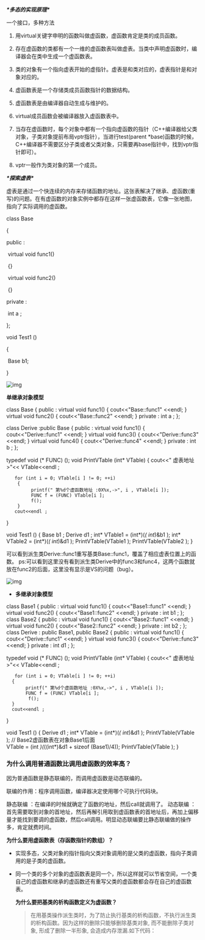 ***\*多态的实现原理\****

一个接口，多种方法

1. 用virtual关键字申明的函数叫做虚函数，虚函数肯定是类的成员函数。

2. 存在虚函数的类都有一个一维的虚函数表叫做虚表。当类中声明虚函数时，编译器会在类中生成一个虚函数表。

3. 类的对象有一个指向虚表开始的虚指针。虚表是和类对应的，虚表指针是和对象对应的。

4. 虚函数表是一个存储类成员函数指针的数据结构。

5. 虚函数表是由编译器自动生成与维护的。

6. virtual成员函数会被编译器放入虚函数表中。

7. 当存在虚函数时，每个对象中都有一个指向虚函数的指针（C++编译器给父类对象，子类对象提前布局vptr指针），当进行test(parent *base)函数的时候，C++编译器不需要区分子类或者父类对象，只需要再base指针中，找到vptr指针即可）。

8. vptr一般作为类对象的第一个成员。

  

  ***\*探索虚表\****

  虚表是通过一个快连续的内存来存储函数的地址。这张表解决了继承、虚函数(重写)的问题。在有虚函数的对象实例中都存在这样一张虚函数表，它像一张地图，指向了实际调用的虚函数。

  class Base

   {

   public :

  ​     virtual void func1()

  ​    {}

  ​     virtual void func2()

  ​    {}

   private :

  ​     int a ; 

  };

   

  void Test1 ()

   {

  ​     Base b1;

   }

  ![img](https://img-blog.csdn.net/2018050513280497)

  **单继承对象模型**

  class Base
  {
  public :
       virtual void func1()
  	 {
  		 cout<<"Base::func1" <<endl;
  	 }
       virtual void func2()
  	 {
  		 cout<<"Base::func2" <<endl;
  	 } 
  private :
       int a ;
  };

  class Derive :public Base
   { 
   public :
  	virtual void func1()
      {
  		cout<<"Derive::func1" <<endl;
  	}
       virtual void func3()
  	{ 
  	cout<<"Derive::func3" <<endl;
  	}
      virtual void func4()
  	{
  		 cout<<"Derive::func4" <<endl;
  	}
  private :
       int b ;
  };

  typedef void (* FUNC) ();
  void PrintVTable (int* VTable)
   {
       cout<<" 虚表地址>"<< VTable<<endl ;
  	 

       for (int i = 0; VTable[i ] != 0; ++i)
      	{
      		 printf(" 第%d个虚函数地址 :0X%x,->", i , VTable[i ]);
      		 FUNC f = (FUNC) VTable[i ];
      		 f();
      	}
       cout<<endl ;
  }

  void Test1 ()
   {
       Base b1 ;
       Derive d1 ;
       int* VTable1 = (int*)(*( int*)&b1 );
       int* VTable2 = (int*)(*( int*)&d1 );
       PrintVTable(VTable1 );
       PrintVTable(VTable2 );
  }

  可以看到派生类Derive::func1重写基类Base::func1，覆盖了相应虚表位置上的函数。 ps:可以看到这里没有看到派生类Derive中的func3和func4，这两个函数就放在func2的后面，这里没有显示是VS的问题（bug）。

  

  ![img](https://img-blog.csdn.net/20180505132734721)

  - **多继承对象模型**

  class Base1
   {
   public :
       virtual void func1()
      {
            cout<<"Base1::func1" <<endl;
      }
       virtual void func2()
      { 
           cout<<"Base1::func2" <<endl;
      }
  private :
       int b1 ;
   };
  class Base2
   { 
  public :
       virtual void func1()
      {
            cout<<"Base2::func1" <<endl;
      }
       virtual void func2()
      {
           cout<<"Base2::func2" <<endl;
     }
  private :
       int b2 ;
   };
  class Derive : public Base1, public Base2
   { 
  public :
  virtual void func1()
      { 
           cout<<"Derive::func1" <<endl;
      }
       virtual void func3()
     { 
           cout<<"Derive::func3" <<endl;
      }
  private :
       int d1 ; 
  };

  typedef void (* FUNC) ();
  void PrintVTable (int* VTable)
   {
       cout<<" 虚表地址>"<< VTable<<endl ;

       for (int i = 0; VTable[i ] != 0; ++i)
      { 
           printf(" 第%d个虚函数地址 :0X%x,->", i , VTable[i ]); 
           FUNC f = (FUNC) VTable[i ];
            f();
      }
      cout<<endl ;
   }

  void Test1 ()
   { 
      Derive d1 ;
      int* VTable = (int*)(*( int*)&d1 );
      PrintVTable(VTable );
       // Base2虚函数表在对象Base1后面    
      VTable = (int *)(*((int*)&d1 + sizeof (Base1)/4));
       PrintVTable(VTable );
   }

  ### 为什么调用普通函数比调用虚函数的效率高？

  因为普通函数是静态联编的，而调用虚函数是动态联编的。

  联编的作用：程序调用函数，编译器决定使用哪个可执行代码块。

  静态联编 ：在编译的时候就确定了函数的地址，然后call就调用了。
  动态联编 ： 首先需要取到对象的首地址，然后再解引用取到虚函数表的首地址后，再加上偏移量才能找到要调的虚函数，然后call调用。明显动态联编要比静态联编做的操作多，肯定就费时间。

  

  **为什么要用虚函数表（存函数指针的数组）？**

  - 实现多态，父类对象的指针指向父类对象调用的是父类的虚函数，指向子类调用的是子类的虚函数。

  - 同一个类的多个对象的虚函数表是同一个，所以这样就可以节省空间，一个类自己的虚函数和继承的虚函数还有重写父类的虚函数都会存在自己的虚函数表。

    **为什么要把基类的析构函数定义为虚函数？**

    > 在用基类操作派生类时，为了防止执行基类的析构函数，不执行派生类的析构函数。因为这样的删除只能够删除基类对象, 而不能删除子类对象, 形成了删除一半形象, 会造成内存泄漏.如下代码：

    

  

  

  

  

  

  

  

  

  

  

  

  

  

  

  

  

  

  


